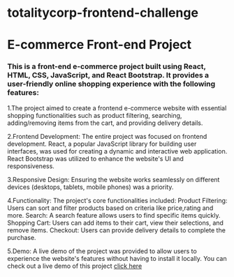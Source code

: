 # totalitycorp-frontend-challenge
# E-commerce Front-end Project
### This is a front-end e-commerce project built using React, HTML, CSS, JavaScript, and React Bootstrap. It provides a user-friendly online shopping experience with the following features:
1.The project aimed to create a frontend e-commerce website with essential shopping functionalities such as product filtering, searching, adding/removing items from the cart, and providing delivery details.

2.Frontend Development: The entire project was focused on frontend development. React, a popular JavaScript library for building user interfaces, was used for creating a dynamic and interactive web application. React Bootstrap was utilized to enhance the website's UI and responsiveness.

3.Responsive Design: Ensuring the website works seamlessly on different devices (desktops, tablets, mobile phones) was a priority.

4.Functionality: The project's core functionalities included:
Product Filtering: Users can sort and filter products based on criteria like price,rating and more.
Search: A search feature allows users to find specific items quickly.
Shopping Cart: Users can add items to their cart, view their selections, and remove items.
Checkout: Users can provide delivery details to complete the purchase.

5.Demo: A live demo of the project was provided to allow users to experience the website's features without having to install it locally.
You can check out a live demo of this project [click here](https://s-mart-ashim.netlify.app/)



